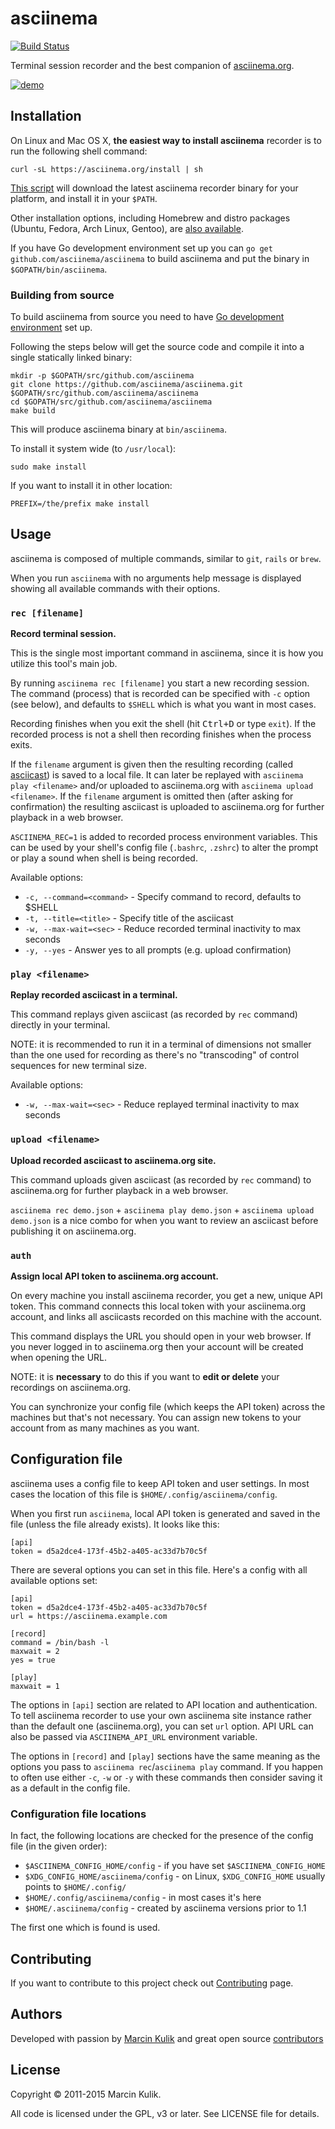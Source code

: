 # asciinema

[![Build Status](https://travis-ci.org/asciinema/asciinema.svg?branch=master)](https://travis-ci.org/asciinema/asciinema)

Terminal session recorder and the best companion of
[asciinema.org](https://asciinema.org).

[![demo](https://asciinema.org/a/17654.png)](https://asciinema.org/a/624fjx2rx7k3pctdozw7m8b24?autoplay=1)

## Installation

On Linux and Mac OS X, __the easiest way to install asciinema__ recorder is to
run the following shell command:

    curl -sL https://asciinema.org/install | sh

[This script](https://asciinema.org/install) will download the latest asciinema
recorder binary for your platform, and install it in your `$PATH`.

Other installation options, including Homebrew and distro packages (Ubuntu,
Fedora, Arch Linux, Gentoo), are [also
available](https://asciinema.org/docs/installation).

If you have Go development environment set up you can `go get
github.com/asciinema/asciinema` to build asciinema and put the binary
in `$GOPATH/bin/asciinema`.

### Building from source

To build asciinema from source you need to have
[Go development environment](http://golang.org/doc/install) set up.

Following the steps below will get the source code and compile it into a single
statically linked binary:

    mkdir -p $GOPATH/src/github.com/asciinema
    git clone https://github.com/asciinema/asciinema.git $GOPATH/src/github.com/asciinema/asciinema
    cd $GOPATH/src/github.com/asciinema/asciinema
    make build

This will produce asciinema binary at `bin/asciinema`.

To install it system wide (to `/usr/local`):

    sudo make install

If you want to install it in other location:

    PREFIX=/the/prefix make install

## Usage

asciinema is composed of multiple commands, similar to `git`, `rails` or
`brew`.

When you run `asciinema` with no arguments help message is displayed showing
all available commands with their options.

### `rec [filename]`

__Record terminal session.__

This is the single most important command in asciinema, since it is how you
utilize this tool's main job.

By running `asciinema rec [filename]` you start a new recording session. The
command (process) that is recorded can be specified with `-c` option (see
below), and defaults to `$SHELL` which is what you want in most cases.

Recording finishes when you exit the shell (hit <kbd>Ctrl+D</kbd> or type
`exit`). If the recorded process is not a shell then recording finishes when
the process exits.

If the `filename` argument is given then the resulting recording (called
[asciicast](doc/asciicast-v1.md)) is saved to a local file. It can later be
replayed with `asciinema play <filename>` and/or uploaded to asciinema.org with
`asciinema upload <filename>`. If the `filename` argument is omitted then
(after asking for confirmation) the resulting asciicast is uploaded to
asciinema.org for further playback in a web browser.

`ASCIINEMA_REC=1` is added to recorded process environment variables. This
can be used by your shell's config file (`.bashrc`, `.zshrc`) to alter the
prompt or play a sound when shell is being recorded.

Available options:

* `-c, --command=<command>` - Specify command to record, defaults to $SHELL
* `-t, --title=<title>` - Specify title of the asciicast
* `-w, --max-wait=<sec>` - Reduce recorded terminal inactivity to max <sec> seconds
* `-y, --yes` - Answer yes to all prompts (e.g. upload confirmation)

### `play <filename>`

__Replay recorded asciicast in a terminal.__

This command replays given asciicast (as recorded by `rec` command) directly in
your terminal.

NOTE: it is recommended to run it in a terminal of dimensions not smaller than
the one used for recording as there's no "transcoding" of control sequences for
new terminal size.

Available options:

* `-w, --max-wait=<sec>` - Reduce replayed terminal inactivity to max <sec> seconds

### `upload <filename>`

__Upload recorded asciicast to asciinema.org site.__

This command uploads given asciicast (as recorded by `rec` command) to
asciinema.org for further playback in a web browser.

`asciinema rec demo.json` + `asciinema play demo.json` + `asciinema upload
demo.json` is a nice combo for when you want to review an asciicast before
publishing it on asciinema.org.

### `auth`

__Assign local API token to asciinema.org account.__

On every machine you install asciinema recorder, you get a new, unique API
token. This command connects this local token with your asciinema.org account,
and links all asciicasts recorded on this machine with the account.

This command displays the URL you should open in your web browser. If you never
logged in to asciinema.org then your account will be created when opening the
URL.

NOTE: it is __necessary__ to do this if you want to __edit or delete__ your
recordings on asciinema.org.

You can synchronize your config file (which keeps the API token) across the
machines but that's not necessary. You can assign new tokens to your account
from as many machines as you want.

## Configuration file

asciinema uses a config file to keep API token and user settings. In most cases
the location of this file is `$HOME/.config/asciinema/config`.

When you first run `asciinema`, local API token is generated and saved in the
file (unless the file already exists). It looks like this:

    [api]
    token = d5a2dce4-173f-45b2-a405-ac33d7b70c5f

There are several options you can set in this file. Here's a config with all
available options set:

    [api]
    token = d5a2dce4-173f-45b2-a405-ac33d7b70c5f
    url = https://asciinema.example.com

    [record]
    command = /bin/bash -l
    maxwait = 2
    yes = true

    [play]
    maxwait = 1

The options in `[api]` section are related to API location and authentication.
To tell asciinema recorder to use your own asciinema site instance rather than
the default one (asciinema.org), you can set `url` option. API URL can also be
passed via `ASCIINEMA_API_URL` environment variable.

The options in `[record]` and `[play]` sections have the same meaning as the
options you pass to `asciinema rec`/`asciinema play` command. If you happen to
often use either `-c`, `-w` or `-y` with these commands then consider saving it
as a default in the config file.

### Configuration file locations

In fact, the following locations are checked for the presence of the config
file (in the given order):

* `$ASCIINEMA_CONFIG_HOME/config` - if you have set `$ASCIINEMA_CONFIG_HOME`
* `$XDG_CONFIG_HOME/asciinema/config` - on Linux, `$XDG_CONFIG_HOME` usually points to `$HOME/.config/`
* `$HOME/.config/asciinema/config` - in most cases it's here
* `$HOME/.asciinema/config` - created by asciinema versions prior to 1.1

The first one which is found is used.

## Contributing

If you want to contribute to this project check out
[Contributing](https://asciinema.org/contributing) page.

## Authors

Developed with passion by [Marcin Kulik](http://ku1ik.com) and great open
source [contributors](https://github.com/asciinema/asciinema/contributors)

## License

Copyright &copy; 2011-2015 Marcin Kulik.

All code is licensed under the GPL, v3 or later. See LICENSE file for details.
